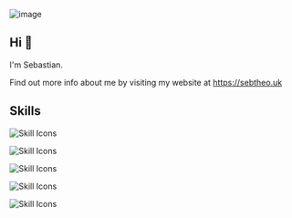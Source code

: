 ![image](https://github.com/user-attachments/assets/33c7f49b-717d-4f99-af45-a8614b17783c)


## Hi 👋

I'm Sebastian.

Find out more info about me by visiting my website at https://sebtheo.uk


## Skills

![Skill Icons](https://skillicons.dev/icons?i=css,html,htmx,js,php,python)

![Skill Icons](https://skillicons.dev/icons?i=expressjs,nextjs,nodejs,react,selenium)

![Skill Icons](https://skillicons.dev/icons?i=git,github,githubactions,gitlab,vscode,postman)

![Skill Icons](https://skillicons.dev/icons?i=postgres,mongodb,mysql,sqlite)

![Skill Icons](https://skillicons.dev/icons?i=aws,cloudflare,docker,nginx,terraform,vercel)
